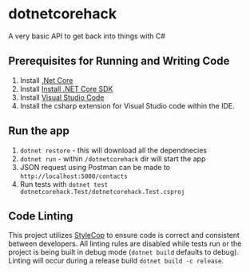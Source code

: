 # dotnetcorehack
A very basic API to get back into things with C#

## Prerequisites for Running and Writing Code
1. Install [.Net Core](https://www.microsoft.com/net/download/core)
2. Install [Install .NET Core SDK](https://www.microsoft.com/net/core#macos)
3. Install [Visual Studio Code](https://code.visualstudio.com/download)
4. Install the csharp extension for Visual Studio code within the IDE.

## Run the app
1. `dotnet restore` - this will download all the dependnecies
2. `dotnet run` - within `/dotnetcorehack` dir will start the app
3. JSON request using Postman can be made to `http://localhost:5000/contacts`
4. Run tests with `dotnet test dotnetcorehack.Test/dotnetcorehack.Test.csproj`

## Code Linting
This project utilizes [StyleCop](https://github.com/DotNetAnalyzers/StyleCopAnalyzers) to ensure code is correct and consistent between developers.  All linting rules are disabled while tests run or the project is being built in debug mode (`dotnet build` defaults to debug).  Linting will occur during a release build `dotnet build -c release`.
